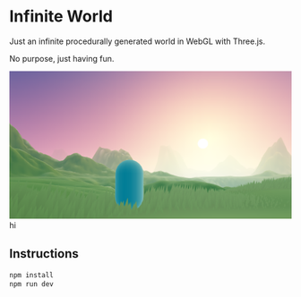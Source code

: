 # Infinite World

Just an infinite procedurally generated world in WebGL with Three.js.

No purpose, just having fun.

![Infinite World Screenshot](public/social/share-1200x630.png?raw=true "Infinite World Screenshot")
hi


## Instructions

```
npm install
npm run dev
```